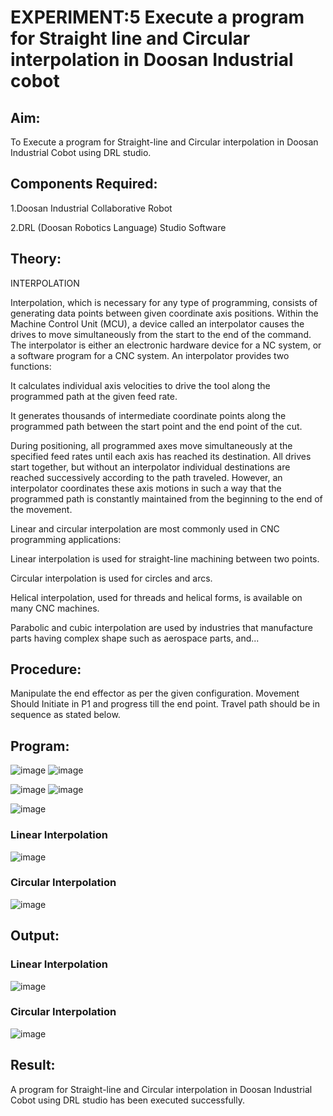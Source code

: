 # EXPERIMENT:5 Execute a program for Straight line and Circular interpolation in Doosan Industrial cobot

## Aim: 
To Execute a program for Straight-line and Circular interpolation in Doosan Industrial Cobot using DRL studio.

## Components Required:

1.Doosan Industrial Collaborative Robot

2.DRL (Doosan Robotics Language) Studio Software

## Theory: 
INTERPOLATION

Interpolation, which is necessary for any type of programming, consists of generating data points between given coordinate axis positions. Within the Machine Control Unit (MCU), a device called an interpolator causes the drives to move simultaneously from the start to the end of the command. The interpolator is either an electronic hardware device for a NC system, or a software program for a CNC system. An interpolator provides two functions:

It calculates individual axis velocities to drive the tool along the programmed path at the given feed rate.

It generates thousands of intermediate coordinate points along the programmed path between the start point and the end point of the cut.

During positioning, all programmed axes move simultaneously at the specified feed rates until each axis has reached its destination. All drives start together, but without an interpolator individual destinations are reached successively according to the path traveled. However, an interpolator coordinates these axis motions in such a way that the programmed path is constantly maintained from the beginning to the end of the movement.

Linear and circular interpolation are most commonly used in CNC programming applications:

Linear interpolation is used for straight-line machining between two points.

Circular interpolation is used for circles and arcs.

Helical interpolation, used for threads and helical forms, is available on many CNC machines.

Parabolic and cubic interpolation are used by industries that manufacture parts having complex shape such as aerospace parts, and...

## Procedure:

Manipulate the end effector as per the given configuration. Movement Should Initiate in P1 and progress till the end point. Travel path should be in sequence as stated below.


## Program:

![image](https://user-images.githubusercontent.com/75413726/206198383-0a55a5d0-ab31-4d18-947b-8724a309b9ec.png)
![image](https://user-images.githubusercontent.com/75413726/206198411-fbf9ecf6-1570-4c17-91df-2dde9ecee6f0.png)

![image](https://user-images.githubusercontent.com/75413726/206198452-8aa0f677-8187-4ab4-b774-629bc5bfc1df.png)
![image](https://user-images.githubusercontent.com/75413726/206198499-c2791b4a-78e9-4e57-bee6-c75ea6f5e1a1.png)

![image](https://user-images.githubusercontent.com/75413726/206198515-fe909bb4-38fa-4544-932d-1c4fcfd59862.png)

### Linear Interpolation
![image](https://user-images.githubusercontent.com/75413726/206198563-aae901aa-df9c-4ebe-a537-d441efbf922f.png)

### Circular Interpolation
![image](https://user-images.githubusercontent.com/75413726/206198619-93b083c0-c7ed-4c83-997d-3071ba742c4c.png)

## Output:
### Linear Interpolation
![image](https://user-images.githubusercontent.com/75413726/206198662-b49c14f6-bb46-4e48-84e8-d8d356a5f94a.png)

### Circular Interpolation
![image](https://user-images.githubusercontent.com/75413726/206198760-c8cc237e-65fe-4710-b817-6dc1481f08c2.png)


## Result: 

A program for Straight-line and Circular interpolation in Doosan Industrial Cobot using DRL studio has been executed successfully.

 
